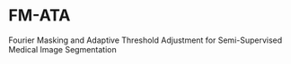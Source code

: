 # FM-ATA
Fourier Masking and Adaptive Threshold Adjustment for Semi-Supervised Medical Image Segmentation
